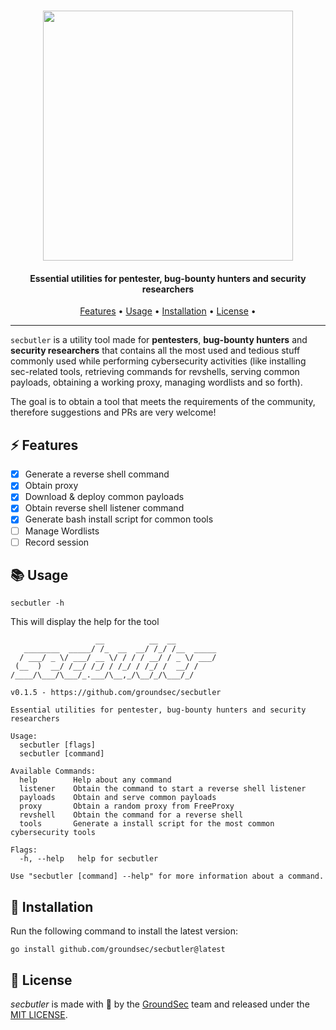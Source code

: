<h1 align="center">
	<img src="https://github.com/groundsec/secbutler/blob/main/docs/logo.png?raw=true" width="400">
</h1>

<h4 align="center">Essential utilities for pentester, bug-bounty hunters and security researchers</h4>

<p align="center">
  <a href="#-features">Features</a> •
  <a href="#-usage">Usage</a> •
  <a href="#-installation">Installation</a> •
  <a href="#-license">License</a> •
</p>

---

`secbutler` is a utility tool made for **pentesters**, **bug-bounty hunters** and **security researchers** that contains all the most used and tedious stuff commonly used while performing cybersecurity activities (like installing sec-related tools, retrieving commands for revshells, serving common payloads, obtaining a working proxy, managing wordlists and so forth).

The goal is to obtain a tool that meets the requirements of the community, therefore suggestions and PRs are very welcome!

## ⚡ Features

- [x] Generate a reverse shell command
- [x] Obtain proxy
- [x] Download & deploy common payloads
- [x] Obtain reverse shell listener command
- [x] Generate bash install script for common tools
- [ ] Manage Wordlists
- [ ] Record session

## 📚 Usage

```
secbutler -h
```

This will display the help for the tool

```
                   __          __  __
   ________  _____/ /_  __  __/ /_/ /__  _____
  / ___/ _ \/ ___/ __ \/ / / / __/ / _ \/ ___/
 (__  )  __/ /__/ /_/ / /_/ / /_/ /  __/ /
/____/\___/\___/_.___/\__,_/\__/_/\___/_/

v0.1.5 - https://github.com/groundsec/secbutler

Essential utilities for pentester, bug-bounty hunters and security researchers

Usage:
  secbutler [flags]
  secbutler [command]

Available Commands:
  help        Help about any command
  listener    Obtain the command to start a reverse shell listener
  payloads    Obtain and serve common payloads
  proxy       Obtain a random proxy from FreeProxy
  revshell    Obtain the command for a reverse shell
  tools       Generate a install script for the most common cybersecurity tools

Flags:
  -h, --help   help for secbutler

Use "secbutler [command] --help" for more information about a command.
```

## 🚀 Installation

Run the following command to install the latest version:

```
go install github.com/groundsec/secbutler@latest
```

## 🪪 License

_secbutler_ is made with 🖤 by the [GroundSec](https://groundsec.io) team and released under the [MIT LICENSE](https://github.com/groundsec/secbutler/blob/main/LICENSE).
